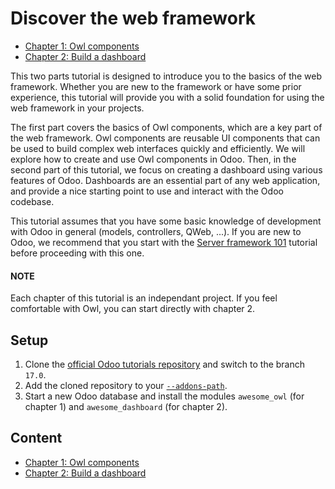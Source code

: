 # Discover the web framework

* [Chapter 1: Owl components](01_owl_components.md)
* [Chapter 2: Build a dashboard](02_build_a_dashboard.md)

This two parts tutorial is designed to introduce you to the basics of the web framework. Whether
you are new to the framework or have some prior experience, this tutorial will provide you with a
solid foundation for using the web framework in your projects.

The first part covers the basics of Owl components, which
are a key part of the web framework. Owl components are reusable UI components that can be used
to build complex web interfaces quickly and efficiently. We will explore how to create and use Owl
components in Odoo. Then, in the second part of this tutorial, we focus on creating a dashboard using various
features of Odoo. Dashboards are an essential part of any web application, and provide a nice starting
point to use and interact with the Odoo codebase.

This tutorial assumes that you have some basic knowledge of development with Odoo in general
(models, controllers, QWeb, ...). If you are new to Odoo, we recommend that you start with the
[Server framework 101](../server_framework_101/) tutorial before proceeding with this one.

#### NOTE
Each chapter of this tutorial is an independant project.  If you feel comfortable with Owl, you can
start directly with chapter 2.

<a id="tutorials-discover-js-framework-setup"></a>

## Setup

1. Clone the [official Odoo tutorials repository](https://github.com/odoo/tutorials) and switch to
   the branch `17.0`.
2. Add the cloned repository to your [`--addons-path`](../../reference/cli.md#cmdoption-odoo-bin-addons-path).
3. Start a new Odoo database and install the modules `awesome_owl` (for chapter 1) and `awesome_dashboard`
   (for chapter 2).

## Content

- [Chapter 1: Owl components](01_owl_components.md)
- [Chapter 2: Build a dashboard](02_build_a_dashboard.md)
